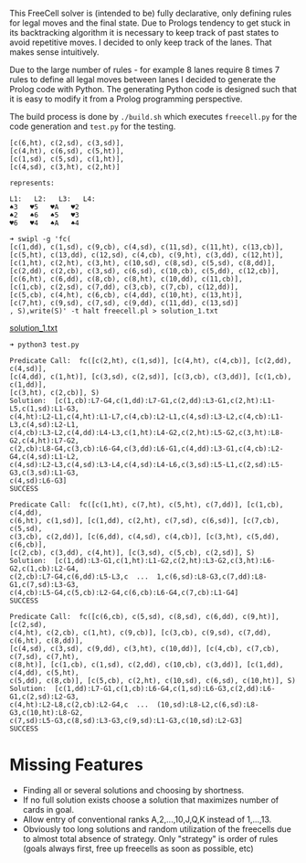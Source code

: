 This FreeCell solver is (intended to be) fully declarative, only defining rules
for legal moves and the final state. Due to Prologs tendency to get stuck in its
backtracking algorithm it is necessary to keep track of past states to avoid
repetitive moves. I decided to only keep track of the lanes. That makes sense
intuitively.

Due to the large number of rules - for example 8 lanes require 8 times 7 rules
to define all legal moves between lanes I decided to generate the Prolog code
with Python. The generating Python code is designed such that it is easy to
modify it from a Prolog programming perspective.

The build process is done by `./build.sh` which executes `freecell.py` for the
code generation and `test.py` for the testing.


```
[c(6,ht), c(2,sd), c(3,sd)],
[c(4,ht), c(6,sd), c(5,ht)],
[c(1,sd), c(5,sd), c(1,ht)],
[c(4,sd), c(3,ht), c(2,ht)]

represents:

L1:   L2:   L3:   L4:
♠️3   ♥️5   ♥️A   ♥️2
♠️2   ♠️6   ♠️5   ♥️3
♥️6   ♥️4   ♠️A   ♠️4
```
```
➜ swipl -g 'fc(
[c(1,dd), c(1,sd), c(9,cb), c(4,sd), c(11,sd), c(11,ht), c(13,cb)],
[c(5,ht), c(13,dd), c(12,sd), c(4,cb), c(9,ht), c(3,dd), c(12,ht)],
[c(1,ht), c(2,ht), c(3,ht), c(10,sd), c(8,sd), c(5,sd), c(8,dd)],
[c(2,dd), c(2,cb), c(3,sd), c(6,sd), c(10,cb), c(5,dd), c(12,cb)],
[c(6,ht), c(6,dd), c(8,cb), c(8,ht), c(10,dd), c(11,cb)],
[c(1,cb), c(2,sd), c(7,dd), c(3,cb), c(7,cb), c(12,dd)],
[c(5,cb), c(4,ht), c(6,cb), c(4,dd), c(10,ht), c(13,ht)],
[c(7,ht), c(9,sd), c(7,sd), c(9,dd), c(11,dd), c(13,sd)]
, S),write(S)' -t halt freecell.pl > solution_1.txt
```
[solution_1.txt](solution_1.txt)

```
➜ python3 test.py

Predicate Call:  fc([c(2,ht), c(1,sd)], [c(4,ht), c(4,cb)], [c(2,dd), c(4,sd)], 
[c(4,dd), c(1,ht)], [c(3,sd), c(2,sd)], [c(3,cb), c(3,dd)], [c(1,cb), c(1,dd)], 
[c(3,ht), c(2,cb)], S)
Solution:  [c(1,cb):L7-G4,c(1,dd):L7-G1,c(2,dd):L3-G1,c(2,ht):L1-L5,c(1,sd):L1-G3,
c(4,ht):L2-L1,c(4,ht):L1-L7,c(4,cb):L2-L1,c(4,sd):L3-L2,c(4,cb):L1-L3,c(4,sd):L2-L1,
c(4,cb):L3-L2,c(4,dd):L4-L3,c(1,ht):L4-G2,c(2,ht):L5-G2,c(3,ht):L8-G2,c(4,ht):L7-G2,
c(2,cb):L8-G4,c(3,cb):L6-G4,c(3,dd):L6-G1,c(4,dd):L3-G1,c(4,cb):L2-G4,c(4,sd):L1-L2,
c(4,sd):L2-L3,c(4,sd):L3-L4,c(4,sd):L4-L6,c(3,sd):L5-L1,c(2,sd):L5-G3,c(3,sd):L1-G3,
c(4,sd):L6-G3]
SUCCESS

Predicate Call:  fc([c(1,ht), c(7,ht), c(5,ht), c(7,dd)], [c(1,cb), c(4,dd), 
c(6,ht), c(1,sd)], [c(1,dd), c(2,ht), c(7,sd), c(6,sd)], [c(7,cb), c(5,sd), 
c(3,cb), c(2,dd)], [c(6,dd), c(4,sd), c(4,cb)], [c(3,ht), c(5,dd), c(6,cb)], 
[c(2,cb), c(3,dd), c(4,ht)], [c(3,sd), c(5,cb), c(2,sd)], S)
Solution:  [c(1,dd):L3-G1,c(1,ht):L1-G2,c(2,ht):L3-G2,c(3,ht):L6-G2,c(1,cb):L2-G4,
c(2,cb):L7-G4,c(6,dd):L5-L3,c  ...  1,c(6,sd):L8-G3,c(7,dd):L8-G1,c(7,sd):L3-G3,
c(4,cb):L5-G4,c(5,cb):L2-G4,c(6,cb):L6-G4,c(7,cb):L1-G4]
SUCCESS

Predicate Call:  fc([c(6,cb), c(5,sd), c(8,sd), c(6,dd), c(9,ht)], [c(2,sd), 
c(4,ht), c(2,cb), c(1,ht), c(9,cb)], [c(3,cb), c(9,sd), c(7,dd), c(6,ht), c(8,dd)], 
[c(4,sd), c(3,sd), c(9,dd), c(3,ht), c(10,dd)], [c(4,cb), c(7,cb), c(7,sd), c(7,ht), 
c(8,ht)], [c(1,cb), c(1,sd), c(2,dd), c(10,cb), c(3,dd)], [c(1,dd), c(4,dd), c(5,ht), 
c(5,dd), c(8,cb)], [c(5,cb), c(2,ht), c(10,sd), c(6,sd), c(10,ht)], S)
Solution:  [c(1,dd):L7-G1,c(1,cb):L6-G4,c(1,sd):L6-G3,c(2,dd):L6-G1,c(2,sd):L2-G3,
c(4,ht):L2-L8,c(2,cb):L2-G4,c  ...  (10,sd):L8-L2,c(6,sd):L8-G3,c(10,ht):L8-G2,
c(7,sd):L5-G3,c(8,sd):L3-G3,c(9,sd):L1-G3,c(10,sd):L2-G3]
SUCCESS
```

# Missing Features

- Finding all or several solutions and choosing by shortness.
- If no full solution exists choose a solution that maximizes number of cards in goal.
- Allow entry of conventional ranks A,2,...,10,J,Q,K instead of 1,...,13.
- Obviously too long solutions and random utilization of the freecells due to almost total absence of strategy.
  Only "strategy" is order of rules (goals always first, free up freecells as soon as possible, etc)
